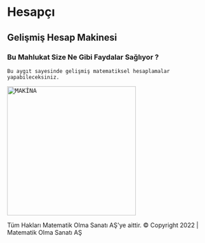 # Hesapçı                                                                               

## Gelişmiş Hesap Makinesi

### Bu Mahlukat Size Ne Gibi Faydalar Sağlıyor ?
    Bu aygıt sayesinde gelişmiş matematiksel hesaplamalar yapabileceksiniz.
    
    

    
<kbd>    
<img src="https://upload.wikimedia.org/wikipedia/commons/d/d5/Calculadora_cient%C3%ADfica_Famaprem_CPC-400.jpg" width="300" title="MAKİNA">
</kbd>

Tüm Hakları Matematik Olma Sanatı AŞ'ye aittir.
© Copyright 2022 | Matematik Olma Sanatı AŞ

